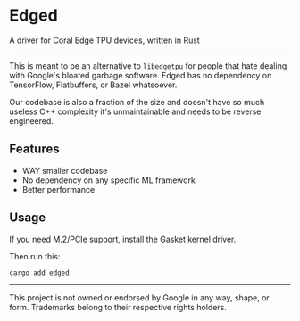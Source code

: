 
# Edged

A driver for Coral Edge TPU devices, written in Rust

---

This is meant to be an alternative to `libedgetpu` for people that hate dealing with Google's bloated garbage software.
Edged has no dependency on TensorFlow, Flatbuffers, or Bazel whatsoever.

Our codebase is also a fraction of the size and doesn't have so much useless C++ complexity it's unmaintainable and needs to be reverse engineered.

## Features

 - WAY smaller codebase
 - No dependency on any specific ML framework
 - Better performance

## Usage

If you need M.2/PCIe support, install the Gasket kernel driver.

Then run this:
```shell
cargo add edged
```

---

This project is not owned or endorsed by Google in any way, shape, or form.
Trademarks belong to their respective rights holders.

